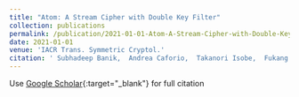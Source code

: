 ```yaml
---
title: "Atom: A Stream Cipher with Double Key Filter"
collection: publications
permalink: /publication/2021-01-01-Atom-A-Stream-Cipher-with-Double-Key-Filter
date: 2021-01-01
venue: 'IACR Trans. Symmetric Cryptol.'
citation: ' Subhadeep Banik,  Andrea Caforio,  Takanori Isobe,  Fukang Liu,  Willi Meier,  Kosei Sakamoto,  Santanu Sarkar, &quot;Atom: A Stream Cipher with Double Key Filter.&quot; IACR Trans. Symmetric Cryptol., 2021.'
---
```

Use [Google Scholar](https://scholar.google.com/scholar?q=Atom:+A+Stream+Cipher+with+Double+Key+Filter){:target="_blank"} for full citation